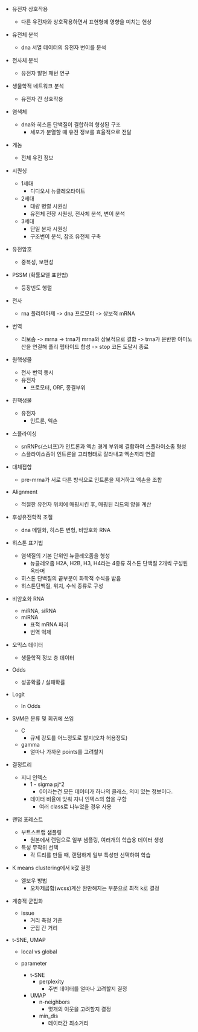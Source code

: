 - 유전자 상호작용
	- 다른 유전자와 상호작용하면서 표현형에 영향을 미치는 현상
- 유전체 분석
	- dna 서열 데이터의 유전자 변이를 분석
- 전사체 분석
	- 유전자 발현 패턴 연구
- 생물학적 네트워크 분석
	- 유전자 간 상호작용
- 염색체
	- dna와 히스톤 단백질이 결합하여 형성된 구조
		- 세포가 분열할 때 유전 정보를 효율적으로 전달
- 게놈
	- 전체 유전 정보
- 시퀀싱
	- 1세대
		- 디디오시 뉴클레오타이트
	- 2세대
		- 대량 병렬 시퀀싱
		- 유전체 전장 시퀀싱, 전사체 분석, 변이 분석
	- 3세대
		- 단일 분자 시퀀싱
		- 구조변이 분석, 참조 유전체 구축
- 유전암호
	- 중복성, 보편성
- PSSM (확률모델 표현법)
	- 등장빈도 행렬
- 전사
	- rna 폴리머아제 -> dna 프로모터 -> 상보적 mRNA
- 번역
	- 리보솜 -> mrna -> trna가 mrna와 상보적으로 결합 -> trna가 운반한 아미노산을 연결해 폴리 펩타이드 합성 -> stop 코돈 도달시 종료
- 원핵생물
	- 전사 번역 동시
	- 유전자
		- 프로모터, ORF, 종결부위
- 진핵생물
	- 유전자
		- 인트론, 엑손
- 스플라이싱
	- snRNPs(스너프)가 인트론과 엑손 경계 부위에 결합하여 스플라이소좀 형성
	- 스플라이소좀이 인트론을 고리형태로 잘라내고 엑손끼리 연결
- 대체접합
	- pre-mrna가 서로 다른 방식으로 인트론을 제거하고 엑손을 조합
- Alignment
	- 적절한 유전자 위치에 매핑시킨 후, 매핑된 리드의 양을 계산
- 후성유전학적 조절
	- dna 메틸화, 히스톤 변형, 비암호화 RNA
- 히스톤 표기법
	- 염색질의 기본 단위인 뉴클레오좀을 형성
		- 뉴클레오좀 H2A, H2B, H3, H4라는 4종류 히스톤 단백질 2개씩 구성된 옥타머
	- 히스톤 단백질의 끝부분이 화학적 수식을 받음
	- 히스톤단백질, 위치, 수식 종류로 구성
- 비암호화 RNA
	- miRNA, siRNA
	- miRNA
		- 표적 mRNA 파괴
		- 번역 억제
- 오믹스 데이터
	- 생물학적 정보 층 데이터
- Odds
	- 성공확률 / 실패확률
- Logit
	- ln Odds
- SVM은 분류 및 회귀에 쓰임
	- C
		- 규제 강도를 어느정도로 할지(오차 허용정도)
	- gamma
		- 얼마나 가까운 points를 고려할지
- 결정트리
	- 지니 인덱스
		- 1 - sigma pj^2
			- 0이라는건 모든 데이터가 하나의 클래스, 의미 있는 정보이다.
		- 데이터 비율에 맞춰 지니 인덱스의 합을 구함
			- 여러 class로 나누었을 경우 사용
- 랜덤 포레스트
	- 부트스트랩 샘플링
		- 원본에서 랜덤으로 일부 샘플링, 여러개의 학습용 데이터 생성
	- 특성 무작위 선택
		- 각 트리를 만들 때, 랜덤하게 일부 특성만 선택하여 학습

- K means clustering에서 k값 결정
	- 엘보우 방법
		- 오차제곱합(wcss)계산 완만해지는 부분으로 최적 k로 결정
- 계층적 군집화
	- issue
		- 거리 측정 기준
		- 군집 간 거리
- t-SNE, UMAP
	- local vs global
	
	- parameter
		- t-SNE
			- perplexity
				- 주변 데이터를 얼마나 고려할지 결정
		- UMAP
			- n-neighbors
				- 몇개의 이웃을 고려할지 결정
			- min_dis
				- 데이터간 최소거리